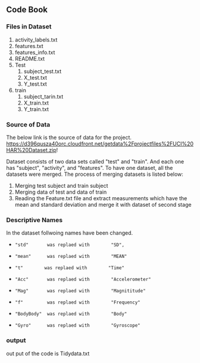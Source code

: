 ## Code Book

### Files in Dataset
1.    activity_labels.txt
2.    features.txt
3.    features_info.txt
4.    README.txt
5.    Test 
      1. subject_test.txt
      2. X_test.txt
      3. Y_test.txt
 6.   train
      1. subject_tarin.txt
      2. X_train.txt
      3. Y_train.txt

### Source of Data
The below link is the source of data for the project.
      https://d396qusza40orc.cloudfront.net/getdata%2Fprojectfiles%2FUCI%20HAR%20Dataset.zip!
      
Dataset consists of two data sets called "test" and "train". And each one has "subject", "activity", and "features".
To have one dataset, all the datasets were merged.
The process of merging datasets is listed below:
1. Merging test subject and train subject
2. Merging data of test and data of train
3. Reading the Feature.txt file and extract measurements which have the mean and standard deviation and merge it with dataset of second stage

### Descriptive Names
In the dataset follwoing names have been changed.
*     "std"       was replaed with        "SD",
*     "mean"      was replaed with        "MEAN"
*     "t"        was replaed with        "Time"
*     "Acc"       was replaed with        "Accelerometer"
*     "Mag"       was replaed with        "Magnititude"
*     "f"         was replaed with        "Frequency"
*     "BodyBody"  was replaed with        "Body"
*     "Gyro"      was replaed with        "Gyroscope"


### output 
out put of the code is Tidydata.txt
